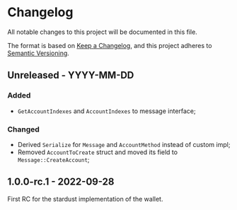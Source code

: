 # Changelog

All notable changes to this project will be documented in this file.

The format is based on [Keep a Changelog](https://keepachangelog.com/en/1.0.0/),
and this project adheres to [Semantic Versioning](https://semver.org/spec/v2.0.0.html).

<!-- ## Unreleased - YYYY-MM-DD

### Added

### Changed

### Deprecated

### Removed

### Fixed

### Security -->

## Unreleased - YYYY-MM-DD

### Added

- `GetAccountIndexes` and `AccountIndexes` to message interface;

### Changed

- Derived `Serialize` for `Message` and `AccountMethod` instead of custom impl;
- Removed `AccountToCreate` struct and moved its field to `Message::CreateAccount`;

## 1.0.0-rc.1 - 2022-09-28

First RC for the stardust implementation of the wallet.

